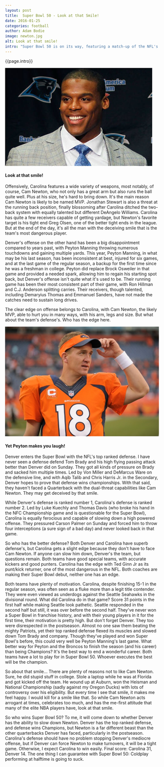 ```yaml
---
layout: post
title:  Super Bowl 50 - Look at that Smile!
date: 2016-01-25
categories: football
author: Adam Bodie
image: newton.jpg
alt: Look at that smile!
intro: "Super Bowl 50 is on its way, featuring a match-up of the NFL's top two defenses, the Denver Broncos and Carolina Panthers (1 and 2 respectively). The biggest headline will likely be the probable MVP this year, Carolina QB Cam Newton, a very talented but cocky player. There are quite a few people that find Cam Newton obnoxious and arrogant, whether it's his me-first attitude or his 'Dab' dancing whenever he scores a touchdown. But on the other hand, how can you hate someone with a smile like his?"
---
```


<div class="article">
<p>{{page.intro}}</p>

<div class="blog-pic">
		<img src="/img/newton.jpg" data-toggle="tooltip" title="Look at the smile!" class="image block img-responsive">
	<h4>Look at that smile!</h4>
</div>

<p>Offensively, Carolina features a wide variety of weapons, most notably, of course, Cam Newton, who not only has a great arm but also runs the ball quite well.  Plus at his size, he's hard to bring down.  It's the main reason Cam Newton is likely to be named MVP.  Jonathan Stewart is also a threat at the running back position, finally blossoming after Carolina ditched the two-back system with equally talented but different DeAngelo Williams.  Carolina has quite a few receivers capable of getting yardage, but Newton's favorite target is his tight end Greg Olsen, one of the better tight ends in the league.  But at the end of the day, it's all the man with the deceiving smile that is the team's most dangerous player.</p><p>Denver's offense on the other hand has been a big disappointment compared to years past, with Peyton Manning throwing numerous touchdowns and gaining multiple yards.  This year, Peyton Manning, in what may be his last season, has been inconsistent at best, injured for six games, and at the last game of the regular season, a backup for the first time since he was a freshman in college.  Peyton did replace Brock Osweiler in that game and provided a needed spark, allowing him to regain his starting spot back, but Denver's offense isn't quite what it's used to be.  Their running game has been their most consistent part of their game, with Ron Hillman and C.J. Anderson splitting carries.  Their receivers, though talented, including Demaryius Thomas and Emmanuel Sanders, have not made the catches need to sustain long drives.</p>

<p>The clear edge on offense belongs to Carolina, with Cam Newton, the likely MVP, able to hurt you in many ways, with his arm, legs and size.  But what about the team's defense's.  Who has the edge here.</p>

<div class="blog-pic">
		<img src="/img/peyton.jpg" data-toggle="tooltip" title="Yet Peyton makes you laugh!" class="image block img-responsive pull-right">
	<h4>Yet Peyton makes you laugh!</h4>
</div>

<p>Denver enters the Super Bowl with the NFL's top ranked defense.  I have never seen a defense defend Tom Brady and his high flying passing attack better than Denver did on Sunday.  They got all kinds of pressure on Brady and sacked him multiple times.  Led by Von Miller and DeMarcus Ware on the defensive line, and with Aqib Talib and Chris Harris Jr. in the Secondary, Denver hopes to prove that defense wins championships.  With that said, they haven't faced a Quarterback with the dual-threat capabilities like Cam Newton.  They may get deceived by that smile.</p>

<p>While Denver's defense is ranked number 1, Carolina's defense is ranked number 2.  Led by Luke Kuechly and Thomas Davis (who broke his hand in the NFC Championship game and is questionable for the Super Bowl), Carolina is equally ferocious and capable of slowing down a high powered offense.  They pressured Carson Palmer on Sunday and forced him to throw four interceptions (a sure sign of a bad day) and never looked back in that game.</p>

<p>So who has the better defense?  Both Denver and Carolina have superb defense's, but Carolina gets a slight edge because they don't have to face Cam Newton.  If anyone can slow him down, Denver's the team, but questions remain.  Both teams have good special teams, with accurate kickers and good punters.  Carolina has the edge with Ted Ginn Jr as its punt/kick returner, one of the most dangerous in the NFL.  Both coaches are making their Super Bowl debut, neither one has an edge.</p>

<p>Both teams have plenty of motivation.  Carolina, despite finishing 15-1 in the regular season, was often seen as a fluke more than a legit title contender.  They were even viewed as underdogs against the Seattle Seahawks in the divisional round.  What did Carolina do in that game?  Score 31 points in the first half while making Seattle look pathetic.  Seattle responded in the second half but still, it was over before the second half.  They've never won a Super Bowl in franchise history, and with their young players in it for the first time, their motivation is pretty high.  But don't forget Denver.  They too were disrespected in the postseason.  Almost no one saw them beating the mighty Patriots, yet their top ranked defense flexed its muscles and slowed down Tom Brady and company.  Though they've played and won Super Bowl's before, this could very well be Peyton Manning's last game.  What better way for Peyton and the Broncos to finish the season (and his career) than being Champions?  It's the best way to end a wonderful career.  Both teams have a lot to play for in Super Bowl 50.  Whoever executes the best will be the champion.</p>

<p>So about that smile… There are plenty of reasons not to like Cam Newton.  Sure, he did stupid stuff in college.  Stole a laptop while he was at Florida and got kicked off the team.  He wound up at Auburn, won the Heisman and National Championship (sadly against my Oregon Ducks) with lots of controversy over his eligibility.  But every time I see that smile, it makes me feel happy.  I would kill for a smile like that.  So while Cam Newton acts arrogant at times, celebrates too much, and has the me-first attitude that many of the elite NBA players have, look at that smile.</p>

<p>So who wins Super Bowl 50?  To me, it will come down to whether Denver has the ability to slow down Newton.  Denver has the top ranked defense, and defense wins Champions, but Newton is a far different beast than the other quarterbacks Denver has faced, particularly in the postseason.  Carolina's defense should have no problem stopping Denver's mediocre offense, but if Denver can force Newton to make turnovers, it will be a tight game.  Otherwise, I expect Carolina to win easily.  Final score: Carolina 31, Denver 14.  The one thing I can guarantee with Super Bowl 50: Coldplay performing at halftime is going to suck.</p>

</div>


